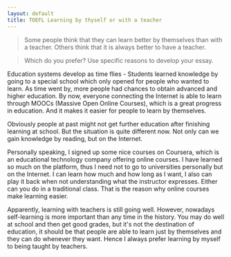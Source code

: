 ```yaml
---
layout: default
title: TOEFL Learning by thyself or with a teacher
---
```


> Some people think that they can learn better by themselves than with a teacher. Others think that it is always better to have a teacher.

> Which do you prefer? Use specific reasons to develop your essay.

Education systems develop as time flies - Students learned knowledge by going to a special school which only opened for people who wanted to learn. As time went by, more people had chances to obtain advanced and higher education. By now, everyone connecting the Internet is able to learn through MOOCs (Massive Open Online Courses), which is a great progress in education. And it makes it easier for people to learn by themselves.

Obviously people at past might not get further education after finishing learning at school. But the situation is quite different now. Not only can we gain knowledge by reading, but on the Internet.

Personally speaking, I signed up some nice courses on Coursera, which is an educational technology company offering online courses. I have learned so much on the platform, thus I need not to go to universities personally but on the Internet. I can learn how much and how long as I want, I also can play it back when not understanding what the instructor expresses. Either can you do in a traditional class. That is the reason why online courses make learning easier.

Apparently, learning with teachers is still going well. However, nowadays self-learning is more important than any time in the history. You may do well at school and then get good grades, but it's not the destination of education, it should be that people are able to learn just by themselves and they can do whenever they want. Hence I always prefer learning by myself to being taught by teachers.


